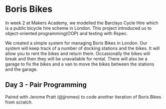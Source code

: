 Boris Bikes
============

In week 2 at Makers Academy, we modelled the Barclays Cycle Hire which is a public bicycle hire scheme in London. This project introduced us to object-oriented programming(OOP) and testing with Rspec.

We created a simple system for managing Boris Bikes in London. Our system will keep track of a number of docking stations and the bikes. It will allow you to rent the bikes and return them. Occasionally the bikes will break and then they will be unavailable for rental. There will also be a garage to fix the bikes and a van to move the bikes between the stations and the garage.

Day 3 - Pair Programming
------------------------

Paired with Jerome Pratt (@jjromeo) to code another iteration of Boris Bikes from scratch.